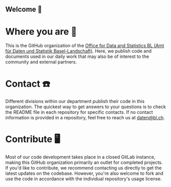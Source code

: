 ## Welcome 👋

# Where you are 📍
This is the GitHub organization of the [Office for Data and Statistics BL (Amt für Daten und Statistik Basel-Landschaft)](https://www.baselland.ch/politik-und-behorden/direktionen/finanz-und-kirchendirektion/daten-statistik). Here, we publish code and documents used in our daily work that may also be of interest to the community and external partners.

# Contact ☎️
Different divisions within our department publish their code in this organization. The quickest way to get answers to your questions is to check the README file in each repository for specific contacts. If no contact information is provided in a repository, feel free to reach us at [daten@bl.ch](mailto:daten@bl.ch).

# Contribute 🖥️
Most of our code development takes place in a closed GitLab instance, making this GitHub organization primarily an outlet for completed projects. If you'd like to contribute, we recommend contacting us directly to get the latest updates on the codebase. However, you're also welcome to fork and use the code in accordance with the individual repository's usage license.